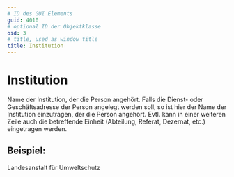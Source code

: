 ```yaml
---
# ID des GUI Elements
guid: 4010
# optional ID der Objektklasse
oid: 3
# title, used as window title
title: Institution
---
```


# Institution

Name der Institution, der die Person angehört. Falls die Dienst- oder Geschäftsadresse der Person angelegt werden soll, so ist hier der Name der Institution einzutragen, der die Person angehört. Evtl. kann in einer weiteren Zeile auch die betreffende Einheit (Abteilung, Referat, Dezernat, etc.) eingetragen werden.

## Beispiel:

Landesanstalt für Umweltschutz
